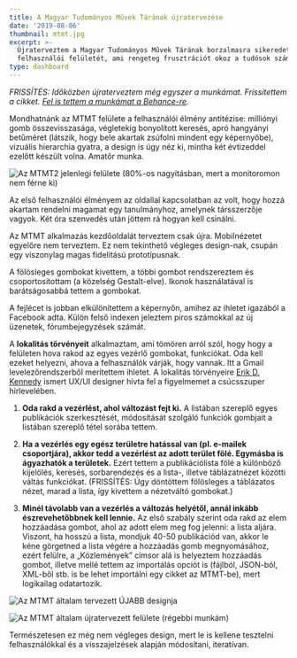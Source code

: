 ```yaml
---
title: A Magyar Tudományos Művek Tárának újratervezése
date: '2019-08-06'
thumbnail: mtmt.jpg
excerpt: >-
  Újraterveztem a Magyar Tudományos Művek Tárának borzalmasra sikeredett
  felhasználói felületét, ami rengeteg frusztrációt okoz a tudósok számára.
type: dashboard
---
```

*FRISSÍTÉS: Időközben újraterveztem még egyszer a munkámat. Frissítettem a cikket. [Fel is tettem a munkámat a Behance-re](https://www.behance.net/gallery/87377841/Collections-of-Hungarian-Scientific-Works).*

Mondhatnánk az MTMT felülete a felhasználói élmény antitézise: milliónyi gomb összevisszasága, végletekig bonyolított keresés, apró hangyányi betűméret (látszik, hogy bele akartak zsúfolni mindent egy képernyőbe), vizuális hierarchia gyatra, a design is úgy néz ki, mintha két évtizeddel ezelőtt készült volna. Amatőr munka.

![Az MTMT2 jelenlegi felülete (80%-os nagyításban, mert a monitoromon nem férne ki)](/assets/images/design/mtmt2_eredeti.png)

Az első felhasználói élményem az oldallal kapcsolatban az volt, hogy hozzá akartam rendelni magamat egy tanulmányhoz, amelynek társszerzője vagyok. Két óra szenvedés után jöttem rá hogyan kell csinálni.

Az MTMT alkalmazás kezdőoldalát terveztem csak újra. Mobilnézetet egyelőre nem terveztem. Ez nem tekinthető végleges design-nak, csupán egy viszonylag magas fidelitású prototípusnak.

A fölösleges gombokat kivettem, a többi gombot rendszereztem és csoportosítottam (a közelség Gestalt-elve). Ikonok használatával is barátságosabbá tettem a gombokat.

A fejlécet is jobban elkülönítettem a képernyőn, amihez az ihletet igazából a Facebook adta. Külön felső indexen jeleztem piros számokkal az új üzenetek, fórumbejegyzések számát.

A **lokalitás törvényeit** alkalmaztam, ami tömören arról szól, hogy hogy a felületen hova rakod az egyes vezérlő gombokat, funkciókat. Oda kell ezeket helyezni, ahova a felhasználók várják, hogy vannak. Itt a Gmail levelezőrendszerből merítettem ihletet. A lokalitás törvényeire [Erik D. Kennedy](http://erikdkennedy.com/) ismert UX/UI designer hívta fel a figyelmemet a csúcsszuper hírlevelében.

1. **Oda rakd a vezérlést, ahol változást fejt ki.** A listában szereplő egyes publikációk szerkesztését, módosítását szolgáló funkciók gombjait a listában szereplő tétel sorába tettem.

2. **Ha a vezérlés egy egész területre hatással van (pl. e-mailek csoportjára), akkor tedd a vezérlést az adott terület fölé. Egymásba is ágyazhatók a területek.** Ezért tettem a publikációlista fölé a különböző kijelölés, keresés, sorbarendezés és a lista-, illetve táblázatnézet közötti váltás funkciókat. (FRISSÍTÉS: Úgy döntöttem fölösleges a táblázatos nézet, marad a lista, így kivettem a nézetváltó gombokat.)

3. **Minél távolabb van a vezérlés a változás helyétől, annál inkább észrevehetőbbnek kell lennie.** Az első szabály szerint oda rakd az elem hozzáadása gombot, ahol az adott elem meg fog jelenni: a lista aljára. Viszont, ha hosszú a lista, mondjuk 40-50 publikációd van, akkor le kéne görgetned a lista végére a hozzáadás gomb megnyomásához, ezért felülre, a „Közlemények” címsor alá is helyeztem hozzáadás gombot, illetve mellé tettem az importálás opciót is (fájlból, JSON-ból, XML-ből stb. is be lehet importálni egy cikket az MTMT-be), mert logikailag odatartozik.

![Az MTMT általam tervezett ÚJABB designja](https://mir-cdn.behance.net/v1/rendition/project_modules/max_1200/ba593387377841.5db6c987c5174.png)

![Az MTMT általam újratervezett felülete (régebbi munkám)](https://dl.dropboxusercontent.com/s/15zu5n0va4qc73i/mtmt3.png)

Természetesen ez még nem végleges design, mert le is kellene tesztelni felhasználókkal és a visszajelzések alapján módosítani, iteratívan.
